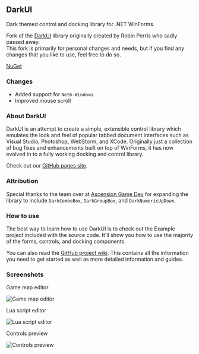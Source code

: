 ## DarkUI
Dark themed control and docking library for .NET WinForms.

Fork of the [DarkUI](https://github.com/RobinPerris/DarkUI) library originally created by Robin Perris who sadly passed away.\
This fork is primarily for personal changes and needs, but if you find any changes that you like to use, feel free to do so.

[NuGet](https://www.nuget.org/packages/Grille-DarkUI)

### Changes
- Added support for `Net6-Windows`
- Improved mouse scroll

### About DarkUI
DarkUI is an attempt to create a simple, extensible control library which emulates the look and feel of popular tabbed document interfaces such as Visual Studio, Photoshop, WebStorm, and XCode. Originally just a collection of bug fixes and enhancements built on top of WinForms, it has now evolved in to a fully working docking and control library.

Check out our [GitHub pages site](https://github.com/RobinPerris/DarkUI/wiki).

### Attribution

Special thanks to the team over at [Ascension Game Dev](https://www.ascensiongamedev.com/) for expanding the library to include `DarkComboBox`, `DarkGroupBox`, and `DarkNumericUpDown`.

### How to use
The best way to learn how to use DarkUI is to check out the Example project included with the source code. It'll show you how to use the majority of the forms, controls, and docking components.

You can also read the [GitHub project wiki](https://github.com/RobinPerris/DarkUI/wiki). This contains all the information you need to get started as well as more detailed information and guides.

### Screenshots
Game map editor

![Game map editor](https://tutorials.techrad.co.za/wp-content/uploads/2020/05/4-1024x642.png)

Lua script editor

![Lua script editor](https://tutorials.techrad.co.za/wp-content/uploads/2020/05/3-1024x642.png)

Controls preview

![Controls preview](https://tutorials.techrad.co.za/wp-content/uploads/2020/05/1.png)
